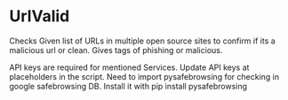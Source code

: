 # UrlValid
Checks Given list of URLs in multiple open source sites to confirm if its a malicious url or clean. Gives tags of phishing or malicious.


API keys are required for mentioned Services.  Update API keys at <API HERE> placeholders in the script.
 Need to import pysafebrowsing for checking in google safebrowsing DB. Install it with pip install pysafebrowsing
